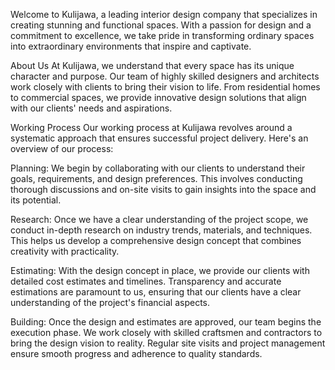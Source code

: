 Welcome to Kulijawa, a leading interior design company that specializes in creating stunning and functional spaces. With a passion for design and a commitment to excellence, we take pride in transforming ordinary spaces into extraordinary environments that inspire and captivate.

About Us
At Kulijawa, we understand that every space has its unique character and purpose. Our team of highly skilled designers and architects work closely with clients to bring their vision to life. From residential homes to commercial spaces, we provide innovative design solutions that align with our clients' needs and aspirations.

Working Process
Our working process at Kulijawa revolves around a systematic approach that ensures successful project delivery. Here's an overview of our process:

Planning: We begin by collaborating with our clients to understand their goals, requirements, and design preferences. This involves conducting thorough discussions and on-site visits to gain insights into the space and its potential.

Research: Once we have a clear understanding of the project scope, we conduct in-depth research on industry trends, materials, and techniques. This helps us develop a comprehensive design concept that combines creativity with practicality.

Estimating: With the design concept in place, we provide our clients with detailed cost estimates and timelines. Transparency and accurate estimations are paramount to us, ensuring that our clients have a clear understanding of the project's financial aspects.

Building: Once the design and estimates are approved, our team begins the execution phase. We work closely with skilled craftsmen and contractors to bring the design vision to reality. Regular site visits and project management ensure smooth progress and adherence to quality standards.
